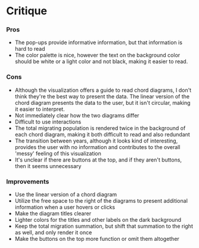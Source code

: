 # Critique

### Pros
* The pop-ups provide informative information, but that information is hard to read
* The color palette is nice, however the text on the background color should be white or a light color and not black, making it easier to read. 

### Cons

* Although the visualization offers a guide to read chord diagrams, I don't think they're the best way to present the data. The linear version of the chord diagram presents the data to the user, but it isn't circular, making it easier to interpret. 
* Not immediately clear how the two diagrams differ
* Difficult to use interactions
* The total migrating population is rendered twice in the background of each chord diagram, making it both difficult to read and also redundant
* The transition between years, although it looks kind of interesting, provides the user with no information and contributes to the overall 'messy' feeling of this visualization
* It's unclear if there are buttons at the top, and if they aren't buttons, then it seems unnecessary


### Improvements

* Use the linear version of a chord diagram
* Utilize the free space to the right of the diagrams to present additional information when a user hovers or clicks
* Make the diagram titles clearer
* Lighter colors for the titles and other labels on the dark background
* Keep the total migration summation, but shift that summation to the right as well, and only render it once
* Make the buttons on the top more function or omit them altogether